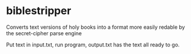 # biblestripper
Converts text versions of holy books into a format more easily redable by the secret-cipher parse engine


Put text in input.txt, run program, output.txt has the text all ready to go.
